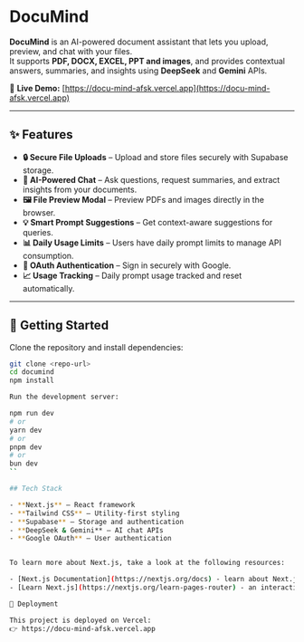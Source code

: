 # DocuMind

**DocuMind** is an AI-powered document assistant that lets you upload, preview, and chat with your files.  
It supports **PDF, DOCX, EXCEL, PPT and images**, and provides contextual answers, summaries, and insights using **DeepSeek** and **Gemini** APIs.

🔗 **Live Demo:** [https://docu-mind-afsk.vercel.app](https://docu-mind-afsk.vercel.app)

---

## ✨ Features

- **🔒 Secure File Uploads** – Upload and store files securely with Supabase storage.  
- **🤖 AI-Powered Chat** – Ask questions, request summaries, and extract insights from your documents.  
- **🖼 File Preview Modal** – Preview PDFs and images directly in the browser.  
- **💡 Smart Prompt Suggestions** – Get context-aware suggestions for queries.  
- **📊 Daily Usage Limits** – Users have daily prompt limits to manage API consumption.  
- **🔑 OAuth Authentication** – Sign in securely with Google.  
- **📈 Usage Tracking** – Daily prompt usage tracked and reset automatically.  

---

## 🚀 Getting Started

Clone the repository and install dependencies:

```bash
git clone <repo-url>
cd documind
npm install

Run the development server:

npm run dev
# or
yarn dev
# or
pnpm dev
# or
bun dev
``

## Tech Stack

- **Next.js** – React framework
- **Tailwind CSS** – Utility-first styling
- **Supabase** – Storage and authentication
- **DeepSeek & Gemini** – AI chat APIs
- **Google OAuth** – User authentication


To learn more about Next.js, take a look at the following resources:

- [Next.js Documentation](https://nextjs.org/docs) - learn about Next.js features and API.
- [Learn Next.js](https://nextjs.org/learn-pages-router) - an interactive Next.js tutorial.

🚢 Deployment

This project is deployed on Vercel:
👉 https://docu-mind-afsk.vercel.app
